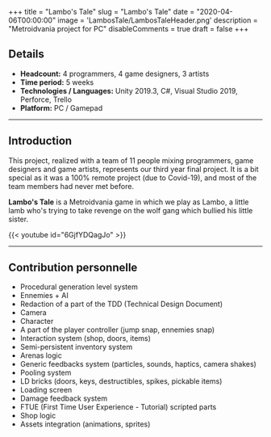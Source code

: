 +++
title = "Lambo's Tale"
slug = "Lambo's Tale"
date = "2020-04-06T00:00:00"
image = 'LambosTale/LambosTaleHeader.png'
description = "Metroidvania project for PC"
disableComments = true
draft = false
+++

## Details
- **Headcount:** 4 programmers, 4 game designers, 3 artists
- **Time period:** 5 weeks
- **Technologies / Languages:** Unity 2019.3, C#, Visual Studio 2019, Perforce, Trello
- **Platform:** PC / Gamepad

---

## Introduction

This project, realized with a team of 11 people mixing programmers, game designers and game artists, represents our third year final project.
It is a bit special as it was a 100% remote project (due to Covid-19), and most of the team members had never met before.

**Lambo's Tale** is a Metroidvania game in which we play as Lambo, a little lamb who's trying to take revenge on the wolf gang which bullied his little sister.

{{< youtube id="6GjfYDQagJo" >}}

---

## Contribution personnelle

- Procedural generation level system
- Ennemies + AI
- Redaction of a part of the TDD (Technical Design Document)
- Camera
- Character
- A part of the player controller (jump snap, ennemies snap)
- Interaction system (shop, doors, items)
- Semi-persistent inventory system
- Arenas logic
- Generic feedbacks system (particles, sounds, haptics, camera shakes)
- Pooling system
- LD bricks (doors, keys, destructibles, spikes, pickable items)
- Loading screen
- Damage feedback system
- FTUE (First Time User Experience - Tutorial) scripted parts
- Shop logic
- Assets integration (animations, sprites)